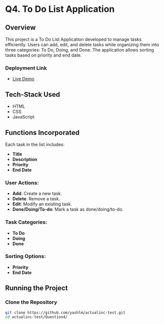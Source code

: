 # Q4. To Do List Application

## **Overview**

This project is a To Do List Application developed to manage tasks efficiently. Users can add, edit, and delete tasks while organizing them into three categories: To Do, Doing, and Done. The application allows sorting tasks based on priority and end date.

### **Deployment Link**
- [Live Demo](https://todoapp-actualinc.netlify.app/)

## **Tech-Stack Used**

- HTML
- CSS
- JavaScript

## **Functions Incorporated**

Each task in the list includes:

- **Title**
- **Description**
- **Priority**
- **End Date**

### **User Actions:**

- **Add**: Create a new task.
- **Delete**: Remove a task.
- **Edit**: Modify an existing task.
- **Done/Doing/To-do**: Mark a task as done/doing/to-do.

### **Task Categories:**

- **To Do**
- **Doing**
- **Done**

### **Sorting Options:**

- **Priority**
- **End Date**

## Running the Project

### Clone the Repository
```bash
git clone https://github.com/yashlm/actualinc-test.git
cd actualinc-test/Question4/